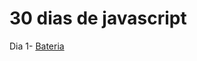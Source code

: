# 30 dias de javascript

Dia
1- [Bateria][dk1]


[//]: # (These are reference links used in the body of this note and get stripped out when the markdown processor does its job. There is no need to format nicely because it shouldn't be seen. Thanks SO - http://stackoverflow.com/questions/4823468/store-comments-in-markdown-syntax)

[dk1]: <https://github.com/praganavictor/30_days_of_javascript/tree/master/Drum_Kit/>
